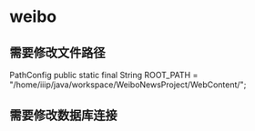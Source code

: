 # weibo
## 需要修改文件路径
PathConfig
public static final String ROOT_PATH = "/home/iiip/java/workspace/WeiboNewsProject/WebContent/";
## 需要修改数据库连接
